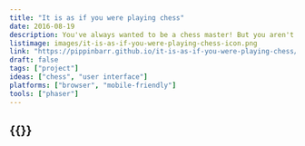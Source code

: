 ```yaml
---
title: "It is as if you were playing chess"
date: 2016-08-19
description: You've always wanted to be a chess master! But you aren't one! Are you! Now you can at least look like one! Pretend you're playing chess! Make moves! Act like you feel things! Smirk! Frown! Weep! Chess!
listimage: images/it-is-as-if-you-were-playing-chess-icon.png
link: "https://pippinbarr.github.io/it-is-as-if-you-were-playing-chess/info/"
draft: false
tags: ["project"]
ideas: ["chess", "user interface"]
platforms: ["browser", "mobile-friendly"]
tools: ["phaser"]
---
```


## {{<param title >}}
